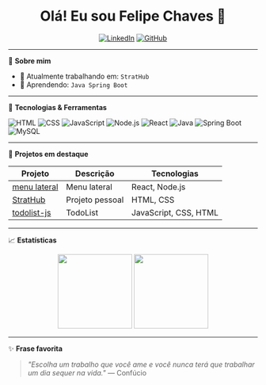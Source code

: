 <h1 align="center">Olá! Eu sou Felipe Chaves 👋</h1>

<p align="center">
  <a href="https://www.linkedin.com/in/seu-usuario/" target="_blank"><img alt="LinkedIn" src="https://img.shields.io/badge/LinkedIn-blue?logo=linkedin&style=flat"/></a>
  <a href="https://github.com/seu-usuario"><img alt="GitHub" src="https://img.shields.io/badge/GitHub-black?logo=github&style=flat"/></a>
</p>

---

🎯 **Sobre mim**

- 🔭 Atualmente trabalhando em: `StratHub`
- 🌱 Aprendendo: `Java Spring Boot`

---

🚀 **Tecnologias & Ferramentas**

![HTML](https://img.shields.io/badge/HTML5-E34F26?logo=html5&logoColor=fff&style=flat)
![CSS](https://img.shields.io/badge/CSS3-1572B6?logo=css3&logoColor=fff&style=flat)
![JavaScript](https://img.shields.io/badge/JavaScript-F7DF1E?logo=javascript&logoColor=000&style=flat)
![Node.js](https://img.shields.io/badge/Node.js-339933?logo=node.js&logoColor=fff&style=flat)
![React](https://img.shields.io/badge/React-61DAFB?logo=react&logoColor=000&style=flat)
![Java](https://img.shields.io/badge/Java-007396?logo=java&logoColor=fff&style=flat)
![Spring Boot](https://img.shields.io/badge/Spring%20Boot-6DB33F?logo=spring-boot&logoColor=fff&style=flat)
![MySQL](https://img.shields.io/badge/MySQL-4479A1?logo=mysql&logoColor=fff&style=flat)

<!-- Adicione mais conforme seu stack -->

---

📂 **Projetos em destaque**

| Projeto | Descrição | Tecnologias |
|--------|------------|-------------|
| [menu lateral](https://github.com/felip0za/menu-lateral) | Menu lateral | React, Node.js |
| [StratHub](https://github.com/felip0za/StratHub-AboutUs) | Projeto pessoal | HTML, CSS |
| [todolist-js](https://github.com/felip0za/todolist-js) | TodoList | JavaScript, CSS, HTML |

---

📈 **Estatísticas**

<p align="center">
  <img height="150em" src="https://github-readme-stats.vercel.app/api?username=seu-usuario&show_icons=true&theme=tokyonight"/>
  <img height="150em" src="https://github-readme-stats.vercel.app/api/top-langs/?username=seu-usuario&layout=compact&theme=tokyonight"/>
</p>

---

✨ **Frase favorita**

> _"Escolha um trabalho que você ame e você nunca terá que trabalhar um dia sequer na vida."_ — Confúcio
